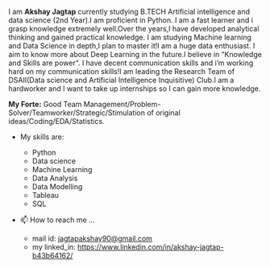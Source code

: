 I am **Akshay Jagtap** currently studying B.TECH Artificial intelligence and data science (2nd Year).I am proficient in Python.
I am a fast learner and i grasp knowledge extremely well.Over the years,I have developed analytical thinking and gained practical knowledge.
I am studying Machine learning and Data Science in depth,I plan to master it!I am a huge data enthusiast.
I aim to know more about Deep Learning in the future.I believe in “Knowledge and Skills are power”.
I have decent communication skills and i’m working hard on my communication skills!I am leading the 
Research Team of DSAII(Data science and Artificial Intelligence Inquisitive) Club.I am a hardworker and I want to take up internships so I can gain more knowledge.

**My Forte:**
Good Team Management/Problem-Solver/Teamworker/Strategic/Stimulation of original ideas/Coding/EDA/Statistics.
- My skills are:
  - Python
  - Data science
  - Machine Learning
  - Data Analysis
  - Data Modelling
  - Tableau
  - SQL

- 📫 How to reach me ...
  -  mail id: jagtapakshay90@gmail.com
  -  my linked_in: https://www.linkedin.com/in/akshay-jagtap-b43b64162/

<!---
akshxyjagtap/akshxyjagtap is a ✨ special ✨ repository because its `README.md` (this file) appears on your GitHub profile.
You can click the Preview link to take a look at your changes.
--->
